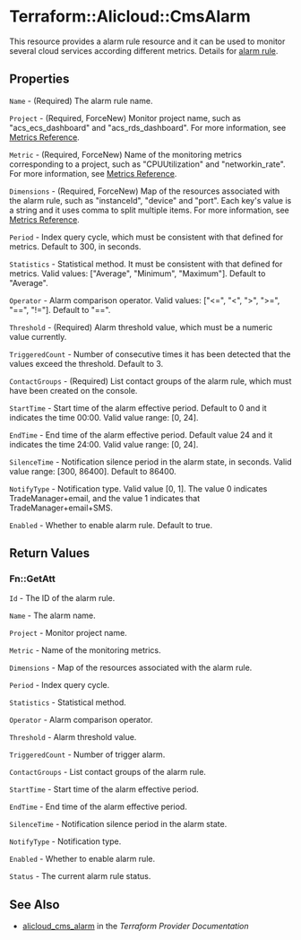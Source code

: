 # Terraform::Alicloud::CmsAlarm

This resource provides a alarm rule resource and it can be used to monitor several cloud services according different metrics.
Details for [alarm rule](https://www.alibabacloud.com/help/doc-detail/28608.htm).

## Properties

`Name` - (Required) The alarm rule name.

`Project` - (Required, ForceNew) Monitor project name, such as "acs_ecs_dashboard" and "acs_rds_dashboard". For more information, see [Metrics Reference](https://www.alibabacloud.com/help/doc-detail/28619.htm).

`Metric` - (Required, ForceNew) Name of the monitoring metrics corresponding to a project, such as "CPUUtilization" and "networkin_rate". For more information, see [Metrics Reference](https://www.alibabacloud.com/help/doc-detail/28619.htm).

`Dimensions` - (Required, ForceNew) Map of the resources associated with the alarm rule, such as "instanceId", "device" and "port". Each key's value is a string and it uses comma to split multiple items. For more information, see [Metrics Reference](https://www.alibabacloud.com/help/doc-detail/28619.htm).

`Period` - Index query cycle, which must be consistent with that defined for metrics. Default to 300, in seconds.

`Statistics` - Statistical method. It must be consistent with that defined for metrics. Valid values: ["Average", "Minimum", "Maximum"]. Default to "Average".

`Operator` - Alarm comparison operator. Valid values: ["<=", "<", ">", ">=", "==", "!="]. Default to "==".

`Threshold` - (Required) Alarm threshold value, which must be a numeric value currently.

`TriggeredCount` - Number of consecutive times it has been detected that the values exceed the threshold. Default to 3.

`ContactGroups` - (Required) List contact groups of the alarm rule, which must have been created on the console.

`StartTime` - Start time of the alarm effective period. Default to 0 and it indicates the time 00:00. Valid value range: [0, 24].

`EndTime` - End time of the alarm effective period. Default value 24 and it indicates the time 24:00. Valid value range: [0, 24].

`SilenceTime` - Notification silence period in the alarm state, in seconds. Valid value range: [300, 86400]. Default to 86400.

`NotifyType` - Notification type. Valid value [0, 1]. The value 0 indicates TradeManager+email, and the value 1 indicates that TradeManager+email+SMS.

`Enabled` - Whether to enable alarm rule. Default to true.


## Return Values

### Fn::GetAtt

`Id` - The ID of the alarm rule.

`Name` - The alarm name.

`Project` - Monitor project name.

`Metric` - Name of the monitoring metrics.

`Dimensions` - Map of the resources associated with the alarm rule.

`Period` - Index query cycle.

`Statistics` - Statistical method.

`Operator` - Alarm comparison operator.

`Threshold` - Alarm threshold value.

`TriggeredCount` - Number of trigger alarm.

`ContactGroups` - List contact groups of the alarm rule.

`StartTime` - Start time of the alarm effective period.

`EndTime` - End time of the alarm effective period.

`SilenceTime` - Notification silence period in the alarm state.

`NotifyType` - Notification type.

`Enabled` - Whether to enable alarm rule.

`Status` - The current alarm rule status.

## See Also

* [alicloud_cms_alarm](https://www.terraform.io/docs/providers/alicloud/r/cms_alarm.html) in the _Terraform Provider Documentation_